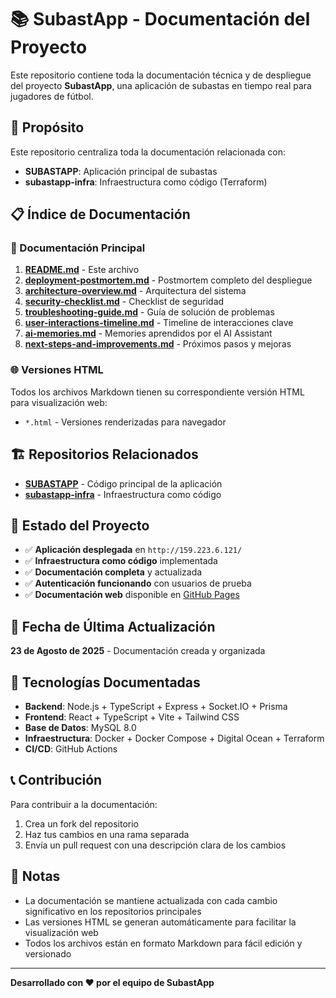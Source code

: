 # 📚 SubastApp - Documentación del Proyecto

Este repositorio contiene toda la documentación técnica y de despliegue del proyecto **SubastApp**, una aplicación de subastas en tiempo real para jugadores de fútbol.

## 🎯 Propósito

Este repositorio centraliza toda la documentación relacionada con:
- **SUBASTAPP**: Aplicación principal de subastas
- **subastapp-infra**: Infraestructura como código (Terraform)

## 📋 Índice de Documentación

### 📖 Documentación Principal

1. **[README.md](./README.md)** - Este archivo
2. **[deployment-postmortem.md](./deployment-postmortem.md)** - Postmortem completo del despliegue
3. **[architecture-overview.md](./architecture-overview.md)** - Arquitectura del sistema
4. **[security-checklist.md](./security-checklist.md)** - Checklist de seguridad
5. **[troubleshooting-guide.md](./troubleshooting-guide.md)** - Guía de solución de problemas
6. **[user-interactions-timeline.md](./user-interactions-timeline.md)** - Timeline de interacciones clave
7. **[ai-memories.md](./ai-memories.md)** - Memories aprendidos por el AI Assistant
8. **[next-steps-and-improvements.md](./next-steps-and-improvements.md)** - Próximos pasos y mejoras

### 🌐 Versiones HTML

Todos los archivos Markdown tienen su correspondiente versión HTML para visualización web:
- `*.html` - Versiones renderizadas para navegador

## 🏗️ Repositorios Relacionados

- **[SUBASTAPP](https://github.com/cintaroja/SubastApp)** - Código principal de la aplicación
- **[subastapp-infra](https://github.com/cintaroja/subastapp-infra)** - Infraestructura como código

## 🚀 Estado del Proyecto

- ✅ **Aplicación desplegada** en `http://159.223.6.121/`
- ✅ **Infraestructura como código** implementada
- ✅ **Documentación completa** y actualizada
- ✅ **Autenticación funcionando** con usuarios de prueba
- ✅ **Documentación web** disponible en [GitHub Pages](https://cintaroja.github.io/subastapp-docs/)

## 📅 Fecha de Última Actualización

**23 de Agosto de 2025** - Documentación creada y organizada

## 🔧 Tecnologías Documentadas

- **Backend**: Node.js + TypeScript + Express + Socket.IO + Prisma
- **Frontend**: React + TypeScript + Vite + Tailwind CSS
- **Base de Datos**: MySQL 8.0
- **Infraestructura**: Docker + Docker Compose + Digital Ocean + Terraform
- **CI/CD**: GitHub Actions

## 📞 Contribución

Para contribuir a la documentación:
1. Crea un fork del repositorio
2. Haz tus cambios en una rama separada
3. Envía un pull request con una descripción clara de los cambios

## 📝 Notas

- La documentación se mantiene actualizada con cada cambio significativo en los repositorios principales
- Las versiones HTML se generan automáticamente para facilitar la visualización web
- Todos los archivos están en formato Markdown para fácil edición y versionado

---

**Desarrollado con ❤️ por el equipo de SubastApp**
